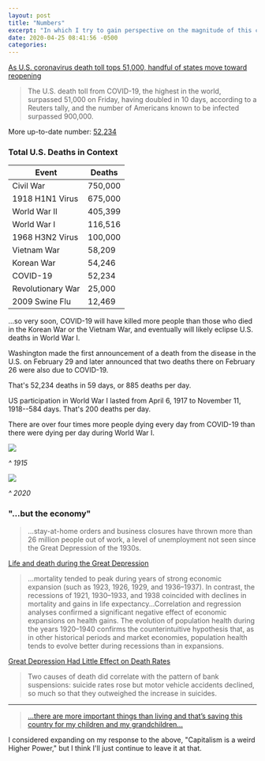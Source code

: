 ```yaml
---
layout: post
title: "Numbers"
excerpt: "In which I try to gain perspective on the magnitude of this crisis"
date: 2020-04-25 08:41:56 -0500
categories: 
---
```


[As U.S. coronavirus death toll tops 51,000, handful of states move toward reopening](https://www.reuters.com/article/us-health-coronavirus-usa/as-u-s-coronavirus-death-toll-tops-50000-handful-of-states-edge-toward-reopening-idUSKCN22622M)

>The U.S. death toll from COVID-19, the highest in the world, surpassed 51,000 on Friday, having doubled in 10 days, according to a Reuters tally, and the number of Americans known to be infected surpassed 900,000.

More up-to-date number: [52,234](https://twitter.com/AndyBiotech/status/1253859071050108930)

### Total U.S. Deaths in Context

|Event|Deaths|
|-----|------|
|Civil War|750,000|
|1918 H1N1 Virus|675,000|
|World War II|405,399|
|World War I|116,516|
|1968 H3N2 Virus|100,000|
|Vietnam War|58,209|
|Korean War|54,246|
|COVID-19|52,234|
|Revolutionary War|25,000|
|2009 Swine Flu|12,469|

...so very soon, COVID-19 will have killed more people than those who died in the Korean War or the Vietnam War, and eventually will likely eclipse U.S. deaths in World War I.

Washington made the first announcement of a death from the disease in the U.S. on February 29 and later announced that two deaths there on February 26 were also due to COVID-19.

That's 52,234 deaths in 59 days, or 885 deaths per day.

US participation in World War I lasted from April 6, 1917 to November 11, 1918--584 days. That's 200 deaths per day.

There are over four times more people dying every day from COVID-19 than there were dying per day during World War I.

![]({{site.baseurl}}/assets/2020/04/lusitania-coffins_2898200k.jpg)

_^ 1915_

![]({{site.baseurl}}/assets/2020/04/EVQBgX8VAAE1Wp5.jpg)

_^ 2020_

### "...but the economy"

>...stay-at-home orders and business closures have thrown more than 26 million people out of work, a level of unemployment not seen since the Great Depression of the 1930s.

[Life and death during the Great Depression](https://www.pnas.org/content/106/41/17290)

>...mortality tended to peak during years of strong economic expansion (such as 1923, 1926, 1929, and 1936–1937). In contrast, the recessions of 1921, 1930–1933, and 1938 coincided with declines in mortality and gains in life expectancy...Correlation and regression analyses confirmed a significant negative effect of economic expansions on health gains. The evolution of population health during the years 1920–1940 confirms the counterintuitive hypothesis that, as in other historical periods and market economies, population health tends to evolve better during recessions than in expansions.

[Great Depression Had Little Effect on Death Rates](https://www.smithsonianmag.com/science-nature/great-depression-had-little-effect-on-death-rates-46713514/)

>Two causes of death did correlate with the pattern of bank suspensions: suicide rates rose but motor vehicle accidents declined, so much so that they outweighed the increase in suicides.

---

>[...there are more important things than living and that’s saving this country for my children and my grandchildren...](https://twitter.com/i/status/1252972712437452800)

I considered expanding on my response to the above, "Capitalism is a weird Higher Power," but I think I'll just continue to leave it at that.
